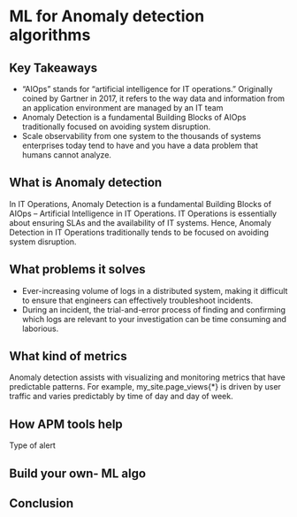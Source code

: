 # ML for Anomaly detection algorithms

## Key Takeaways
- “AIOps” stands for “artificial intelligence for IT operations.” Originally coined by Gartner in 2017, it refers to the way data and information from an application environment are managed by an IT team
- Anomaly Detection is a fundamental Building Blocks of AIOps traditionally focused on avoiding system disruption.
- Scale observability from one system to the thousands of systems enterprises today tend to have and you have a data problem that humans cannot analyze. 

## What is Anomaly detection
In IT Operations, Anomaly Detection is a fundamental Building Blocks of AIOps – Artificial Intelligence in IT Operations. IT Operations is essentially about ensuring SLAs and the availability of IT systems. Hence, Anomaly Detection in IT Operations traditionally tends to be focused on avoiding system disruption.

## What problems it solves
- Ever-increasing volume of logs in a distributed system, making it difficult to ensure that engineers can effectively troubleshoot incidents. 
- During an incident, the trial-and-error process of finding and confirming which logs are relevant to your investigation can be time consuming and laborious.

## What kind of metrics
Anomaly detection assists with visualizing and monitoring metrics that have predictable patterns. For example, my_site.page_views{*} is driven by user traffic and varies predictably by time of day and day of week. 

## How APM tools help 
Type of alert

## Build your own- ML algo

## Conclusion
